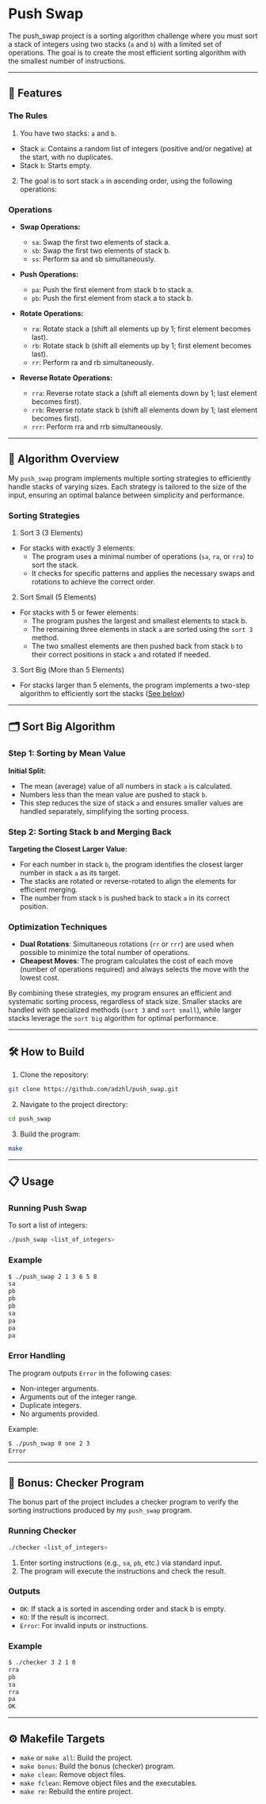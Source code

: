 # Push Swap
The push_swap project is a sorting algorithm challenge where you must sort a stack of integers using two stacks (`a` and `b`) with a limited set of operations. The goal is to create the most efficient sorting algorithm with the smallest number of instructions.

---

## 🚀 Features

### The Rules
1. You have two stacks: `a` and `b`.
  - Stack `a`: Contains a random list of integers (positive and/or negative) at the start, with no duplicates.
  - Stack `b`: Starts empty.
2. The goal is to sort stack `a` in ascending order, using the following operations:

### Operations
- **Swap Operations:**

    - `sa`: Swap the first two elements of stack a.
    - `sb`: Swap the first two elements of stack b.
    - `ss`: Perform sa and sb simultaneously.

- **Push Operations:**

    - `pa`: Push the first element from stack b to stack a.
    - `pb`: Push the first element from stack a to stack b.

- **Rotate Operations:**

    - `ra`: Rotate stack a (shift all elements up by 1; first element becomes last).
    - `rb`: Rotate stack b (shift all elements up by 1; first element becomes last).
    - `rr`: Perform ra and rb simultaneously.

- **Reverse Rotate Operations:**

    - `rra`: Reverse rotate stack a (shift all elements down by 1; last element becomes first).
    - `rrb`: Reverse rotate stack b (shift all elements down by 1; last element becomes first).
    - `rrr`: Perform rra and rrb simultaneously.

---

## 🧠 Algorithm Overview
My `push_swap` program implements multiple sorting strategies to efficiently handle stacks of varying sizes. Each strategy is tailored to the size of the input, ensuring an optimal balance between simplicity and performance.

### **Sorting Strategies**
1. Sort 3 (3 Elements)
- For stacks with exactly 3 elements:
    - The program uses a minimal number of operations (`sa`, `ra`, or `rra`) to sort the stack.
    - It checks for specific patterns and applies the necessary swaps and rotations to achieve the correct order.
      
2. Sort Small (5 Elements)
- For stacks with 5 or fewer elements:
    - The program pushes the largest and smallest elements to stack b.
    - The remaining three elements in stack `a` are sorted using the `sort 3` method.
    - The two smallest elements are then pushed back from stack `b` to their correct positions in stack `a` and rotated if needed.
      
3. Sort Big (More than 5 Elements)
- For stacks larger than 5 elements, the program implements a two-step algorithm to efficiently sort the stacks ([See below](#sort-big-algorithm))

---

##  🗂️ Sort Big Algorithm
### **Step 1: Sorting by Mean Value**

**Initial Split:**
- The mean (average) value of all numbers in stack `a` is calculated.
- Numbers less than the mean value are pushed to stack `b`.
- This step reduces the size of stack `a` and ensures smaller values are handled separately, simplifying the sorting process.

  
### **Step 2: Sorting Stack b and Merging Back**

**Targeting the Closest Larger Value:**
- For each number in stack `b`, the program identifies the closest larger number in stack `a` as its target.
- The stacks are rotated or reverse-rotated to align the elements for efficient merging.
- The number from stack `b` is pushed back to stack `a` in its correct position.


### Optimization Techniques
- **Dual Rotations**: Simultaneous rotations (`rr` or `rrr`) are used when possible to minimize the total number of operations.
- **Cheapest Moves**: The program calculates the cost of each move (number of operations required) and always selects the move with the lowest cost.
  
By combining these strategies, my program ensures an efficient and systematic sorting process, regardless of stack size. Smaller stacks are handled with specialized methods (`sort 3` and `sort small`), while larger stacks leverage the `sort big` algorithm for optimal performance.

---

## 🛠️ How to Build
1. Clone the repository:
```bash
git clone https://github.com/adzhl/push_swap.git
```
2. Navigate to the project directory:
```bash
cd push_swap
```
3. Build the program:
```bash
make
```

---

## 📋 Usage
### Running Push Swap
To sort a list of integers:

```bash
./push_swap <list_of_integers>
```

### Example
```bash
$ ./push_swap 2 1 3 6 5 8
sa
pb
pb
pb
sa
pa
pa
pa
```

### Error Handling
The program outputs `Error` in the following cases:

- Non-integer arguments.
- Arguments out of the integer range.
- Duplicate integers.
- No arguments provided.

Example:

```bash
$ ./push_swap 0 one 2 3
Error
```

---

## 🧩 Bonus: Checker Program
The bonus part of the project includes a checker program to verify the sorting instructions produced by my `push_swap` program.

### Running Checker
```bash
./checker <list_of_integers>
```

1. Enter sorting instructions (e.g., `sa`, `pb`, etc.) via standard input.
2. The program will execute the instructions and check the result.
   
### Outputs
- `OK`: If stack a is sorted in ascending order and stack b is empty.
- `KO`: If the result is incorrect.
- `Error`: For invalid inputs or instructions.

### Example
```bash
$ ./checker 3 2 1 0
rra
pb
sa
rra
pa
OK
```

---

## ⚙️ Makefile Targets
- `make` or `make all`: Build the project.
- `make bonus`: Build the bonus (checker) program.
- `make clean`: Remove object files.
- `make fclean`: Remove object files and the executables.
- `make re`: Rebuild the entire project.
